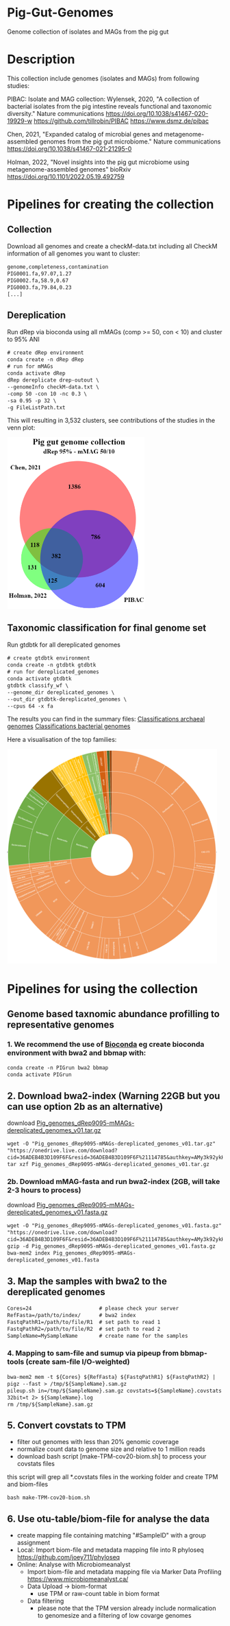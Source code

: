 # Pig-Gut-Genomes
Genome collection of isolates and MAGs from the pig gut

# Description
This collection include genomes (isolates and MAGs) from following studies:

PIBAC: Isolate and MAG collection:
Wylensek, 2020, "A collection of bacterial isolates from the pig intestine reveals functional and taxonomic diversity." Nature communications
https://doi.org/10.1038/s41467-020-19929-w
https://github.com/tillrobin/PIBAC
https://www.dsmz.de/pibac

Chen, 2021, "Expanded catalog of microbial genes and metagenome-assembled genomes from the pig gut microbiome." Nature communications
https://doi.org/10.1038/s41467-021-21295-0

Holman, 2022, "Novel insights into the pig gut microbiome using metagenome-assembled genomes" bioRxiv
https://doi.org/10.1101/2022.05.19.492759

# Pipelines for creating the collection

## Collection

Download all genomes and create a checkM-data.txt including all CheckM information of all genomes you want to cluster:

	genome,completeness,contamination
	PIG0001.fa,97.07,1.27
	PIG0002.fa,58.9,0.67
	PIG0003.fa,79.84,0.23
	[...]


## Dereplication

Run dRep via bioconda using all mMAGs (comp >= 50, con < 10) and cluster to 95% ANI

	# create dRep environment
	conda create -n dRep dRep
	# run for mMAGs
	conda activate dRep
	dRep dereplicate drep-outout \
	--genomeInfo checkM-data.txt \
	-comp 50 -con 10 -nc 0.3 \
	-sa 0.95 -p 32 \
	-g FileListPath.txt

This will resulting in 3,532 clusters, see contributions of the studies in the venn plot:

<img src="https://github.com/tillrobin/Pig-Gut-Genomes/raw/main/drep5010venn.png"  height="400">


## Taxonomic classification for final genome set

Run gtdbtk for all dereplicated genomes

	# create gtdbtk environment
	conda create -n gtdbtk gtdbtk
	# run for dereplicated_genomes
	conda activate gtdbtk
	gtdbtk classify_wf \
	--genome_dir dereplicated_genomes \
	--out_dir gtdbtk-dereplicated_genomes \
	--cpus 64 -x fa 

The results you can find in the summary files:
[Classifications archaeal genomes](/gtdbtk.ar53.summary.tsv)
[Classifications bacterial genomes](/gtdbtk.bac120.summary.tsv)

Here a visualisation of the top families:

<img src="https://github.com/tillrobin/Pig-Gut-Genomes/raw/main/sunbrust.png"  height="500">

# Pipelines for using the collection


## Genome based taxnomic abundance profilling to representative genomes

### 1. We recommend the use of [Bioconda](http://bioconda.github.io/) eg create bioconda environment with bwa2 and bbmap with:

    conda create -n PIGrun bwa2 bbmap
	conda activate PIGrun

## 2. Download bwa2-index (Warning 22GB but you can use option 2b as an alternative)

download [Pig_genomes_dRep9095-mMAGs-dereplicated_genomes_v01.tar.gz](https://onedrive.live.com/download?cid=36ADEB4B3D109F6F&resid=36ADEB4B3D109F6F%21114785&authkey=AMy3k92ykHzmXwk)

	wget -O "Pig_genomes_dRep9095-mMAGs-dereplicated_genomes_v01.tar.gz" "https://onedrive.live.com/download?cid=36ADEB4B3D109F6F&resid=36ADEB4B3D109F6F%21114785&authkey=AMy3k92ykHzmXwk"
	tar xzf Pig_genomes_dRep9095-mMAGs-dereplicated_genomes_v01.tar.gz

### 2b. Download mMAG-fasta and run bwa2-index (2GB, will take 2-3 hours to process)

download [Pig_genomes_dRep9095-mMAGs-dereplicated_genomes_v01.fasta.gz](https://1drv.ms/f/s!Am-fED1L6602hcVH65QUhQZse5vOzA)

	wget -O "Pig_genomes_dRep9095-mMAGs-dereplicated_genomes_v01.fasta.gz" "https://onedrive.live.com/download?cid=36ADEB4B3D109F6F&resid=36ADEB4B3D109F6F%21114785&authkey=AMy3k92ykHzmXwk"
	gzip -d Pig_genomes_dRep9095-mMAGs-dereplicated_genomes_v01.fasta.gz
	bwa-mem2 index Pig_genomes_dRep9095-mMAGs-dereplicated_genomes_v01.fasta


## 3. Map the samples with bwa2 to the dereplicated genomes

	Cores=24                      # please check your server
	RefFasta=/path/to/index/      # bwa2 index
	FastqPathR1=/path/to/file/R1  # set path to read 1
	FastqPathR2=/path/to/file/R2  # set path to read 2
	SampleName=MySampleName       # create name for the samples

### 4. Mapping to sam-file and sumup via pipeup from bbmap-tools (create sam-file I/O-weighted)

    bwa-mem2 mem -t ${Cores} ${RefFasta} ${FastqPathR1} ${FastqPathR2} | pigz --fast > /tmp/${SampleName}.sam.gz
	pileup.sh in=/tmp/${SampleName}.sam.gz covstats=${SampleName}.covstats 32bit=t 2> ${SampleName}.log
	rm /tmp/${SampleName}.sam.gz


## 5. Convert covstats to TPM

- filter out genomes with less than 20% genomic coverage
- normalize count data to genome size and relative to 1 million reads
- download bash script [make-TPM-cov20-biom.sh] to process your covstats files

 this script will grep all *.covstats files in the working folder and create TPM and biom-files 
 
	bash make-TPM-cov20-biom.sh
	

## 6. Use otu-table/biom-file for analyse the data

- create mapping file containing matching "#SampleID" with a group assignment
- Local: Import biom-file and metadata mapping file into R phyloseq https://github.com/joey711/phyloseq
- Online: Analyse with Microbiomeanalyst 
	- Import biom-file and metadata mapping file via Marker Data Profiling https://www.microbiomeanalyst.ca/
	- Data Upload -> biom-format
	  -  use TPM or raw-count table in biom format
	- Data filtering
	  - please note that the TPM version already include normalication to genomesize and a filtering of low covarge genomes


